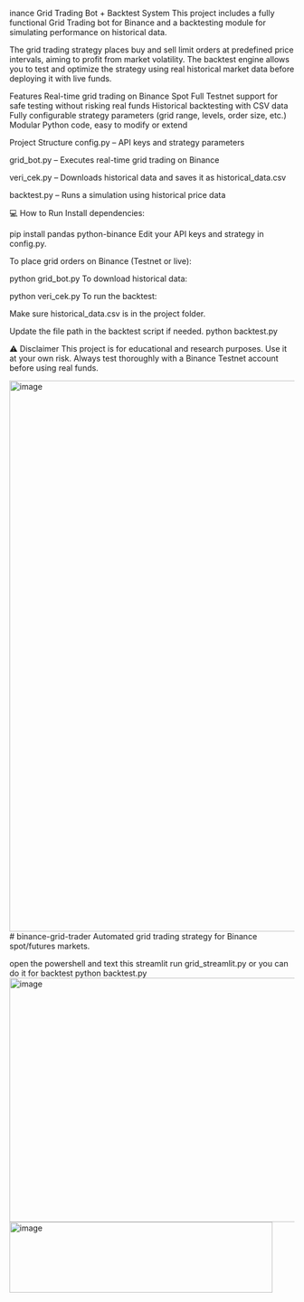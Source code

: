 inance Grid Trading Bot + Backtest System
This project includes a fully functional Grid Trading bot for Binance and a backtesting module for simulating performance on historical data.

The grid trading strategy places buy and sell limit orders at predefined price intervals, aiming to profit from market volatility. The backtest engine allows you to test and optimize the strategy using real historical market data before deploying it with live funds.

Features
Real-time grid trading on Binance Spot
Full Testnet support for safe testing without risking real funds
 Historical backtesting with CSV data
Fully configurable strategy parameters (grid range, levels, order size, etc.)
Modular Python code, easy to modify or extend

 Project Structure
config.py – API keys and strategy parameters

grid_bot.py – Executes real-time grid trading on Binance

veri_cek.py – Downloads historical data and saves it as historical_data.csv

backtest.py – Runs a simulation using historical price data

💻 How to Run
Install dependencies:

pip install pandas python-binance
Edit your API keys and strategy in config.py.

To place grid orders on Binance (Testnet or live):

python grid_bot.py
To download historical data:


python veri_cek.py
To run the backtest:

Make sure historical_data.csv is in the project folder.

Update the file path in the backtest script if needed.
python backtest.py

⚠️ Disclaimer
This project is for educational and research purposes. Use it at your own risk. Always test thoroughly with a Binance Testnet account before using real funds.




















<img width="1337" height="975" alt="image" src="https://github.com/user-attachments/assets/bc6e13b6-e323-4575-bb04-03cb6405ad76" /># binance-grid-trader
Automated grid trading strategy for Binance spot/futures markets.


open the powershell and text this  streamlit run grid_streamlit.py
or you can do it for backtest python backtest.py 
<img width="883" height="432" alt="image" src="https://github.com/user-attachments/assets/0d89e7d6-870e-4ddc-8638-0130d150aa28" />
<img width="465" height="125" alt="image" src="https://github.com/user-attachments/assets/4fa48728-ff5c-45f8-af4a-d5212239ecf7" />






